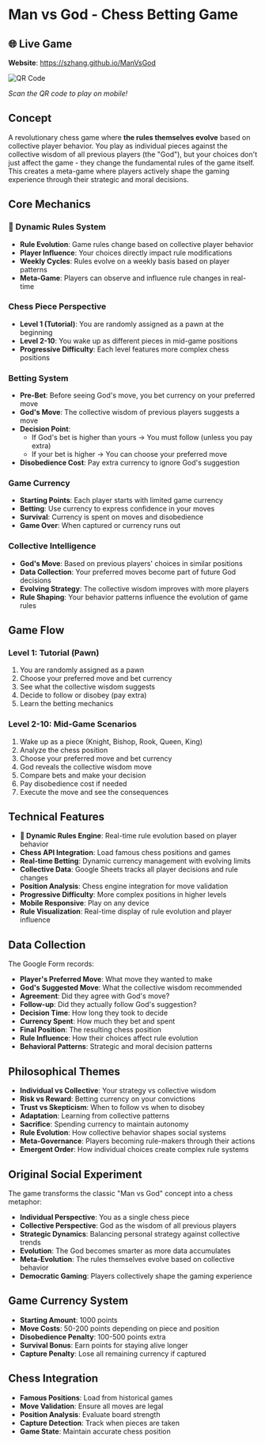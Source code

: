 # Man vs God - Chess Betting Game

## 🌐 **Live Game**
**Website**: https://szhang.github.io/ManVsGod

![QR Code](https://api.qrserver.com/v1/create-qr-code/?size=200x200&data=https://szhang.github.io/ManVsGod)

*Scan the QR code to play on mobile!*

## Concept
A revolutionary chess game where **the rules themselves evolve** based on collective player behavior. You play as individual pieces against the collective wisdom of all previous players (the "God"), but your choices don't just affect the game - they change the fundamental rules of the game itself. This creates a meta-game where players actively shape the gaming experience through their strategic and moral decisions.

## Core Mechanics

### **🧬 Dynamic Rules System**
- **Rule Evolution**: Game rules change based on collective player behavior
- **Player Influence**: Your choices directly impact rule modifications
- **Weekly Cycles**: Rules evolve on a weekly basis based on player patterns
- **Meta-Game**: Players can observe and influence rule changes in real-time

### **Chess Piece Perspective**
- **Level 1 (Tutorial)**: You are randomly assigned as a pawn at the beginning
- **Level 2-10**: You wake up as different pieces in mid-game positions
- **Progressive Difficulty**: Each level features more complex chess positions

### **Betting System**
- **Pre-Bet**: Before seeing God's move, you bet currency on your preferred move
- **God's Move**: The collective wisdom of previous players suggests a move
- **Decision Point**: 
  - If God's bet is higher than yours → You must follow (unless you pay extra)
  - If your bet is higher → You can choose your preferred move
- **Disobedience Cost**: Pay extra currency to ignore God's suggestion

### **Game Currency**
- **Starting Points**: Each player starts with limited game currency
- **Betting**: Use currency to express confidence in your moves
- **Survival**: Currency is spent on moves and disobedience
- **Game Over**: When captured or currency runs out

### **Collective Intelligence**
- **God's Move**: Based on previous players' choices in similar positions
- **Data Collection**: Your preferred moves become part of future God decisions
- **Evolving Strategy**: The collective wisdom improves with more players
- **Rule Shaping**: Your behavior patterns influence the evolution of game rules

## Game Flow

### **Level 1: Tutorial (Pawn)**
1. You are randomly assigned as a pawn
2. Choose your preferred move and bet currency
3. See what the collective wisdom suggests
4. Decide to follow or disobey (pay extra)
5. Learn the betting mechanics

### **Level 2-10: Mid-Game Scenarios**
1. Wake up as a piece (Knight, Bishop, Rook, Queen, King)
2. Analyze the chess position
3. Choose your preferred move and bet currency
4. God reveals the collective wisdom move
5. Compare bets and make your decision
6. Pay disobedience cost if needed
7. Execute the move and see the consequences

## Technical Features
- **🧬 Dynamic Rules Engine**: Real-time rule evolution based on player behavior
- **Chess API Integration**: Load famous chess positions and games
- **Real-time Betting**: Dynamic currency management with evolving limits
- **Collective Data**: Google Sheets tracks all player decisions and rule changes
- **Position Analysis**: Chess engine integration for move validation
- **Progressive Difficulty**: More complex positions in higher levels
- **Mobile Responsive**: Play on any device
- **Rule Visualization**: Real-time display of rule evolution and player influence

## Data Collection
The Google Form records:
- **Player's Preferred Move**: What move they wanted to make
- **God's Suggested Move**: What the collective wisdom recommended
- **Agreement**: Did they agree with God's move?
- **Follow-up**: Did they actually follow God's suggestion?
- **Decision Time**: How long they took to decide
- **Currency Spent**: How much they bet and spent
- **Final Position**: The resulting chess position
- **Rule Influence**: How their choices affect rule evolution
- **Behavioral Patterns**: Strategic and moral decision patterns

## Philosophical Themes
- **Individual vs Collective**: Your strategy vs collective wisdom
- **Risk vs Reward**: Betting currency on your convictions
- **Trust vs Skepticism**: When to follow vs when to disobey
- **Adaptation**: Learning from collective patterns
- **Sacrifice**: Spending currency to maintain autonomy
- **Rule Evolution**: How collective behavior shapes social systems
- **Meta-Governance**: Players becoming rule-makers through their actions
- **Emergent Order**: How individual choices create complex rule systems

## Original Social Experiment
The game transforms the classic "Man vs God" concept into a chess metaphor:
- **Individual Perspective**: You as a single chess piece
- **Collective Perspective**: God as the wisdom of all previous players
- **Strategic Dynamics**: Balancing personal strategy against collective trends
- **Evolution**: The God becomes smarter as more data accumulates
- **Meta-Evolution**: The rules themselves evolve based on collective behavior
- **Democratic Gaming**: Players collectively shape the gaming experience

## Game Currency System
- **Starting Amount**: 1000 points
- **Move Costs**: 50-200 points depending on piece and position
- **Disobedience Penalty**: 100-500 points extra
- **Survival Bonus**: Earn points for staying alive longer
- **Capture Penalty**: Lose all remaining currency if captured

## Chess Integration
- **Famous Positions**: Load from historical games
- **Move Validation**: Ensure all moves are legal
- **Position Analysis**: Evaluate board strength
- **Capture Detection**: Track when pieces are taken
- **Game State**: Maintain accurate chess position